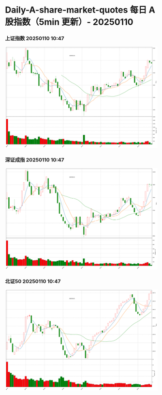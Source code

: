 
# Daily-A-share-market-quotes 每日 A 股指数（5min 更新）- 20250110

### 上证指数 20250110 10:47
![](./fig/2025/1/20250110-sh000001.png)

### 深证成指 20250110 10:47
![](./fig/2025/1/20250110-sz399001.png)

### 北证50 20250110 10:47
![](./fig/2025/1/20250110-bj899050.png)
